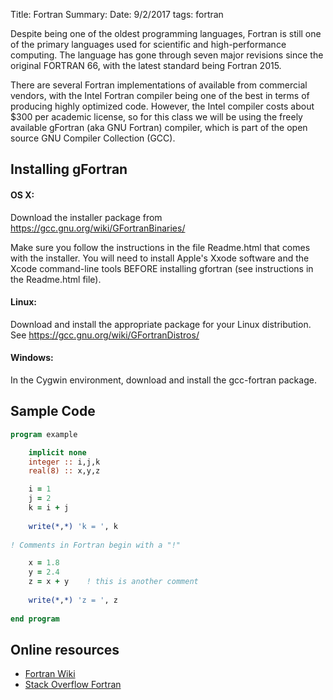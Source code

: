 Title: Fortran
Summary: 
Date: 9/2/2017
tags: fortran

Despite being one of the oldest programming languages, Fortran is still one of the primary languages used for scientific and high-performance computing. 
The language has gone through seven major revisions since the original FORTRAN 66, with the latest standard being Fortran 2015.  

There are several Fortran  implementations of available from commercial vendors, with the Intel Fortran compiler being one of the best in terms of producing highly optimized code. However,
the Intel compiler costs about $300 per academic license, so for this class we will be using the freely available gFortran (aka
 GNU Fortran) compiler, which is part of the open source GNU Compiler Collection (GCC). 
 
## Installing gFortran

 
#### OS X:

Download the  installer package from <a href=" https://gcc.gnu.org/wiki/GFortranBinaries/"  target="_blank">  https://gcc.gnu.org/wiki/GFortranBinaries/  </a> 

Make sure you follow the instructions in the file Readme.html that comes with the installer.
 You will need to install Apple's Xxode software and the Xcode command-line tools BEFORE installing gfortran (see instructions in the Readme.html file).

#### Linux:
Download and install the appropriate package for your Linux distribution. See 
 <a href=" https://gcc.gnu.org/wiki/GFortranDistros/"  target="_blank">  https://gcc.gnu.org/wiki/GFortranDistros/ </a> 

#### Windows:
 
 In the Cygwin environment, download and install the gcc-fortran package.

## Sample Code
 

 

``` fortran
program example

    implicit none
    integer :: i,j,k   
    real(8) :: x,y,z

    i = 1
    j = 2
    k = i + j
    
    write(*,*) 'k = ', k
    
! Comments in Fortran begin with a "!"    

    x = 1.8
    y = 2.4
    z = x + y    ! this is another comment
    
    write(*,*) 'z = ', z
 
end program
```

##   Online resources

* <a href=" http://fortranwiki.org/fortran/show/HomePage"  target="_blank"> Fortran Wiki </a> 
* <a href="https://stackoverflow.com/questions/tagged/fortran"  target="_blank"> Stack Overflow Fortran  </a> 
